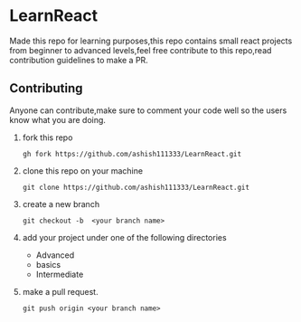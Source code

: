 # LearnReact

Made this repo for learning purposes,this repo contains small react projects from beginner to advanced levels,feel free contribute to this repo,read contribution guidelines to make a PR.
  
  
  
## Contributing
Anyone can contribute,make sure to comment your code well so the users know what you are doing.


1. fork this repo
   ```
   gh fork https://github.com/ashish111333/LearnReact.git
   ```
    


2. clone this repo on your machine 
   
   ```
   git clone https://github.com/ashish111333/LearnReact.git
   ```
2. create a new branch 
   ```
   git checkout -b  <your branch name>
   ```

3. add your project under one of the following directories 
   
   + Advanced
   + basics
   + Intermediate

4. make a pull request.
   ```
   git push origin <your branch name>
   
   ```


   



   





